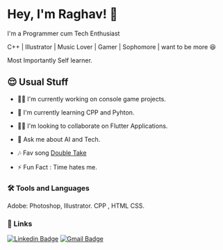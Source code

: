 
# Hey, I'm Raghav! 👋

I'm a Programmer cum Tech Enthusiast 

C++ | Illustrator | Music Lover | Gamer | Sophomore | want to be more
😆

Most Importantly Self learner.

<!-- <img src="https://beautifulpixels.com/wp-content/uploads/2017/08/tr12082017-6.gif" width =400 align="right" /> -->
 
## 😌 Usual Stuff

- 👩‍💻 I'm currently working on console game projects.

- 🧠 I'm currently learning CPP and Pyhton.

- 👯‍♀️ I'm looking to collaborate on Flutter Applications.

- 💬 Ask me about AI and Tech.
<!-- [LinkedIn](https://www.linkedin.com/in/raghav2130/) 
or [EMAIL](crown.rg7244@gmail.com) ;
 -->
 
- 🎶 Fav song 
[Double Take](https://open.spotify.com/track/47isJpIIO8m7BJEhiFhnaf?si=e0f3b11ca9dd4ac3)

- ⚡️ Fun Fact : Time hates me.


### 🛠 Tools and Languages
Adobe: Photoshop, Illustrator. CPP , HTML CSS. 

### 🔗 Links

[![Linkedin Badge](https://img.shields.io/badge/-LinkedIn-blue?style=flat-square&logo=Linkedin&logoColor=white&link=https://www.linkedin.com/in/riti2409/)](https://www.linkedin.com/in/raghav2130/)    [![Gmail Badge](https://img.shields.io/badge/-Email-c14438?style=flat-square&logo=Gmail&logoColor=white&link=mailto:ritikumariupadhyay24@gmail.com)](mailto:crown.rg7244@gmail.com)
 
